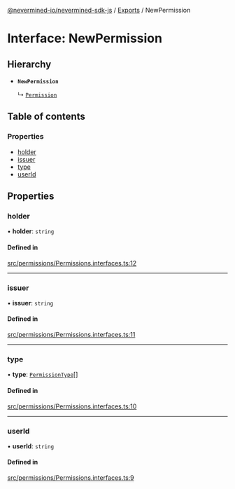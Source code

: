 [@nevermined-io/nevermined-sdk-js](../README.md) / [Exports](../modules.md) / NewPermission

# Interface: NewPermission

## Hierarchy

- **`NewPermission`**

  ↳ [`Permission`](Permission.md)

## Table of contents

### Properties

- [holder](NewPermission.md#holder)
- [issuer](NewPermission.md#issuer)
- [type](NewPermission.md#type)
- [userId](NewPermission.md#userid)

## Properties

### holder

• **holder**: `string`

#### Defined in

[src/permissions/Permissions.interfaces.ts:12](https://github.com/nevermined-io/sdk-js/blob/56fc18a/src/permissions/Permissions.interfaces.ts#L12)

___

### issuer

• **issuer**: `string`

#### Defined in

[src/permissions/Permissions.interfaces.ts:11](https://github.com/nevermined-io/sdk-js/blob/56fc18a/src/permissions/Permissions.interfaces.ts#L11)

___

### type

• **type**: [`PermissionType`](../enums/PermissionType.md)[]

#### Defined in

[src/permissions/Permissions.interfaces.ts:10](https://github.com/nevermined-io/sdk-js/blob/56fc18a/src/permissions/Permissions.interfaces.ts#L10)

___

### userId

• **userId**: `string`

#### Defined in

[src/permissions/Permissions.interfaces.ts:9](https://github.com/nevermined-io/sdk-js/blob/56fc18a/src/permissions/Permissions.interfaces.ts#L9)
